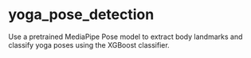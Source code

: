 # yoga_pose_detection
Use a pretrained MediaPipe Pose model to extract body landmarks and classify yoga poses using the XGBoost classifier.
